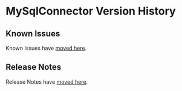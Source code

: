 # MySqlConnector Version History

## Known Issues

Known Issues have [moved here](https://mysql-net.github.io/MySqlConnector/overview/known-issues/).

## Release Notes

Release Notes have [moved here](https://mysql-net.github.io/MySqlConnector/overview/version-history/).
